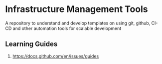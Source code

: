 # Infrastructure Management Tools
A repository to understand and develop templates on using git, github, CI-CD and other automation tools for scalable development

## Learning Guides
1. https://docs.github.com/en/issues/guides
